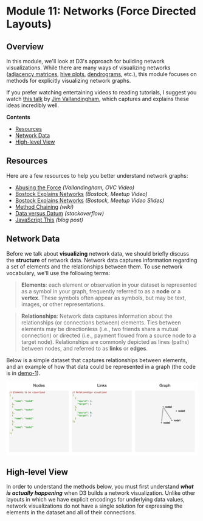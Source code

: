 # Module 11: Networks (Force Directed Layouts)

## Overview
In this module, we'll look at D3's approach for building network visualizations. While there are many ways of visualizing networks ([adjacency matrices](https://bost.ocks.org/mike/miserables/), [hive plots](https://bost.ocks.org/mike/hive/), [dendrograms](https://bl.ocks.org/mbostock/4063570), etc.), this module focuses on methods for explicitly visualizing network graphs.

If you prefer watching entertaining videos to reading tutorials, I suggest you watch [this talk](https://www.youtube.com/watch?v=Mucmb33711A&list=PLlgxAbM67lYIQ5jid9cXsm72wEpHhAnyb&index=8) by [Jim Vallandingham](http://vallandingham.me/), which captures and explains these ideas incredibly well.
<!-- START doctoc generated TOC please keep comment here to allow auto update -->
<!-- DON'T EDIT THIS SECTION, INSTEAD RE-RUN doctoc TO UPDATE -->
**Contents**

- [Resources](#resources)
- [Network Data](#network-data)
- [High-level View](#high-level-view)

<!-- END doctoc generated TOC please keep comment here to allow auto update -->

## Resources
Here are a few resources to help you better understand network graphs:

- [Abusing the Force](https://www.youtube.com/watch?v=Mucmb33711A&list=PLlgxAbM67lYIQ5jid9cXsm72wEpHhAnyb&index=8) _(Vallandingham, OVC Video)_
- [Bostock Explains Networks](https://vimeo.com/29458354) _(Bostock, Meetup Video)_
- [Bostock Explains Networks](http://mbostock.github.io/d3/talk/20110921/#0) _(Bostock, Meetup Video Slides)_
- [Method Chaining](https://en.wikipedia.org/wiki/Method_chaining) _(wiki)_
- [Data versus Datum](http://stackoverflow.com/questions/13728402/what-is-the-difference-d3-datum-vs-data) _(stackoverflow)_
- [JavaScript This](http://javascriptissexy.com/understand-javascripts-this-with-clarity-and-master-it/) _(blog post)_

## Network Data
Before we talk about **visualizing** network data, we should briefly discuss the **structure** of network data. Network data captures information regarding a set of elements and the relationships between them. To use network vocabulary, we'll use the following terms:

> **Elements**: each element or observation in your dataset is represented as a symbol in your graph, frequently referred to as a **node** or a **vertex**. These symbols often appear as symbols, but may be text, images, or other representations.

> **Relationships**: Network data captures information about the relationships (or connections between) elements. Ties between elements may be directionless (i.e., two friends share a mutual connection) or directed (i.e., payment flowed from a source node to a target node). Relationships are commonly depicted as lines (paths) between nodes, and referred to as **links** or **edges**.

Below is a simple dataset that captures relationships between elements, and an example of how that data could be represented in a graph (the code is in [demo-1](demo-1)).

![screenshot of node and link data with graph](imgs/demo-1.png)

## High-level View
In order to understand the methods below, you must first understand _**what is actually happening**_ when D3 builds a network visualization. Unlike other layouts in which we have explicit encodings for underlying data values, network visualizations do not have a single solution for expressing the elements in the dataset and all of their connections.

